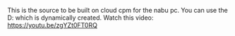 This is the source to be built on cloud cpm for the nabu pc. You can use the D: which is dynamically created. Watch this video: https://youtu.be/zgYZt0FT0RQ

